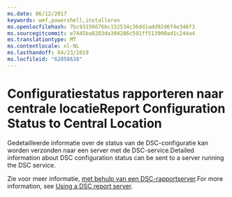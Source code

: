 ```yaml
---
ms.date: 06/12/2017
keywords: wmf,powershell,installeren
ms.openlocfilehash: 7bc93156676bc152534c36dd1add92d6f4e346f3
ms.sourcegitcommit: e7445ba8203da304286c591ff513900ad1c244a4
ms.translationtype: MT
ms.contentlocale: nl-NL
ms.lasthandoff: 04/23/2019
ms.locfileid: "62058638"
---
```

# <a name="report-configuration-status-to-central-location"></a><span data-ttu-id="3d0e0-102">Configuratiestatus rapporteren naar centrale locatie</span><span class="sxs-lookup"><span data-stu-id="3d0e0-102">Report Configuration Status to Central Location</span></span>

<span data-ttu-id="3d0e0-103">Gedetailleerde informatie over de status van de DSC-configuratie kan worden verzonden naar een server met de DSC-service.</span><span class="sxs-lookup"><span data-stu-id="3d0e0-103">Detailed information about DSC configuration status can be sent to a server running the DSC service.</span></span>

<span data-ttu-id="3d0e0-104">Zie voor meer informatie, [met behulp van een DSC-rapportserver](https://msdn.microsoft.com/powershell/dsc/reportserver).</span><span class="sxs-lookup"><span data-stu-id="3d0e0-104">For more information, see [Using a DSC report server](https://msdn.microsoft.com/powershell/dsc/reportserver).</span></span>
